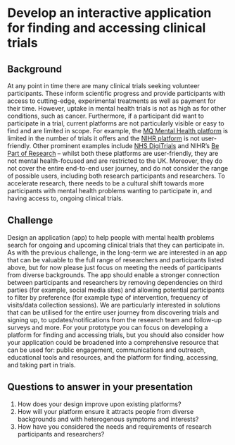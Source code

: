 # Develop an interactive application for finding and accessing clinical trials

## Background

At any point in time there are many clinical trials seeking volunteer participants. These inform scientific progress and provide participants with access to cutting-edge, experimental treatments as well as payment for their time. However, uptake in mental health trials is not as high as for other conditions, such as cancer. Furthermore, if a participant did want to participate in a trial, current platforms are not particularly visible or easy to find and are limited in scope. For example, the [MQ Mental Health platform](https://participate.mqmentalhealth.org/) is limited in the number of trials it offers and the [NIHR platform](https://www.nihr.ac.uk/documents/clinical-trialsguide/20595) is not user-friendly. Other prominent examples include [NHS DigiTrials](https://digital.nhs.uk/services/nhs-digitrials) and NIHR’s [Be Part of Research](https://bepartofresearch.nihr.ac.uk/) – whilst both these platforms are user-friendly, they are not mental health-focused and are restricted to the UK. Moreover, they do not cover the entire end-to-end user journey, and do not consider the range of possible users, including both research participants and researchers. To accelerate research, there needs
to be a cultural shift towards more participants with mental health problems wanting to participate in, and having access to, ongoing clinical trials.

## Challenge

Design an application (app) to help people with mental health problems search
for ongoing and upcoming clinical trials that they can participate in. As with the previous challenge, in the long-term we are interested in an app that can be valuable to the full range of researchers and participants listed above, but for
now please just focus on meeting the needs of participants from diverse backgrounds. The app should enable a stronger connection between participants and researchers by removing dependencies on third parties (for example, social media sites) and allowing potential participants to filter by preference (for
example type of intervention, frequency of visits/data collection sessions). We are particularly interested in solutions that can be utilised for the entire user journey from discovering trials and signing up, to updates/notifications from the research team and follow-up surveys and more. For your prototype you can focus on developing a platform for finding and accessing trials, but you should also consider how your application could be broadened into a comprehensive resource that can be used for: public engagement, communications and outreach, educational tools and resources, and the platform for finding, accessing, and taking part in trials.

## Questions to answer in your presentation

1. How does your design improve upon existing platforms?
2. How will your platform ensure it attracts people from diverse backgrounds and with heterogenous symptoms and interests?
3. How have you considered the needs and requirements of research participants and researchers?
